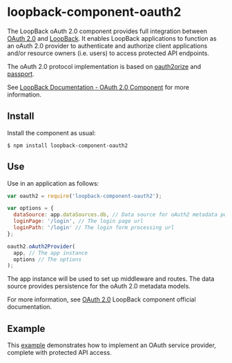 # loopback-component-oauth2

The LoopBack oAuth 2.0 component provides full integration between [OAuth 2.0](http://tools.ietf.org/html/rfc6749)
and [LoopBack](http://loopback.io). It enables LoopBack applications to function
as an oAuth 2.0 provider to authenticate and authorize client applications and/or
resource owners (i.e. users) to access protected API endpoints.

The oAuth 2.0 protocol implementation is based on [oauth2orize](https://github.com/jaredhanson/oauth2orize)
and [passport](http://passportjs.org/). 

See [LoopBack Documentation - OAuth 2.0 Component](http://docs.strongloop.com/display/LB/OAuth+2.0) for more information.

## Install

Install the component as usual:

```
$ npm install loopback-component-oauth2
```

## Use

Use in an application as follows:

```js
var oauth2 = require('loopback-component-oauth2');

var options = { 
  dataSource: app.dataSources.db, // Data source for oAuth2 metadata persistence
  loginPage: '/login', // The login page url
  loginPath: '/login' // The login form processing url
};

oauth2.oAuth2Provider(
  app, // The app instance
  options // The options
);
```

The app instance will be used to set up middleware and routes. The data source
provides persistence for the oAuth 2.0 metadata models.

For more information, see [OAuth 2.0](http://docs.strongloop.com/display/LB/OAuth+2.0) LoopBack component official documentation.

## Example

This [example](https://github.com/strongloop/loopback-gateway) demonstrates
how to implement an OAuth service provider, complete with protected API access.
